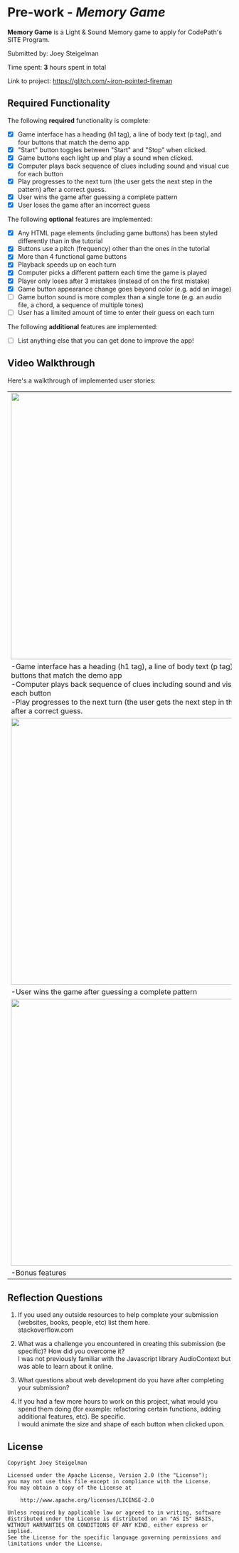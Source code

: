 # Pre-work - *Memory Game*

**Memory Game** is a Light & Sound Memory game to apply for CodePath's SITE Program. 

Submitted by: Joey Steigelman

Time spent: **3** hours spent in total

Link to project: https://glitch.com/~iron-pointed-fireman

## Required Functionality

The following **required** functionality is complete:

* [X] Game interface has a heading (h1 tag), a line of body text (p tag), and four buttons that match the demo app
* [X] "Start" button toggles between "Start" and "Stop" when clicked. 
* [X] Game buttons each light up and play a sound when clicked. 
* [X] Computer plays back sequence of clues including sound and visual cue for each button
* [X] Play progresses to the next turn (the user gets the next step in the pattern) after a correct guess. 
* [X] User wins the game after guessing a complete pattern
* [X] User loses the game after an incorrect guess

The following **optional** features are implemented:

* [X] Any HTML page elements (including game buttons) has been styled differently than in the tutorial
* [X] Buttons use a pitch (frequency) other than the ones in the tutorial
* [X] More than 4 functional game buttons
* [X] Playback speeds up on each turn
* [X] Computer picks a different pattern each time the game is played
* [X] Player only loses after 3 mistakes (instead of on the first mistake)
* [X] Game button appearance change goes beyond color (e.g. add an image)
* [ ] Game button sound is more complex than a single tone (e.g. an audio file, a chord, a sequence of multiple tones)
* [ ] User has a limited amount of time to enter their guess on each turn

The following **additional** features are implemented:

- [ ] List anything else that you can get done to improve the app!

## Video Walkthrough

Here's a walkthrough of implemented user stories:

<table>
  <tr>
    <td><img src="http://g.recordit.co/dcixU9QfMr.gif" width=600></td>
    <td><img src="http://g.recordit.co/jbVu2xxRT7.gif" width=600></td>
  </tr>
    <tr>
    <td width=600>-Game interface has a heading (h1 tag), a line of body text (p tag), and four buttons that match the demo app<br>-Computer plays back sequence of clues including sound and visual cue for each button<br>-Play progresses to the next turn (the user gets the next step in the pattern) after a correct guess.</td>
    <td width=600>-"Start" button toggles between "Start" and "Stop" when clicked.<br>-Game buttons each light up and play a sound when clicked. </td>
  </tr>
  <tr>
    <td><img src="https://i.imgur.com/BCkdk14.gif" width=600></td> 
    <td><img src="http://g.recordit.co/jbVu2xxRT7.gif" width=600></td>
  </tr>
  <tr>
    <td width=600>-User wins the game after guessing a complete pattern</td>
    <td width=600>-User loses the game after an incorrect guess</td>
  </tr>
  <tr>
    <td><img src="https://i.imgur.com/0WoBpKH.gif" width=600></td>
  </tr>
  <tr>
    <td width=600>-Bonus features</td>
  </tr>
</table>



## Reflection Questions
1. If you used any outside resources to help complete your submission (websites, books, people, etc) list them here. <br>
stackoverflow.com

2. What was a challenge you encountered in creating this submission (be specific)? How did you overcome it? <br>
I was not previously familiar with the Javascript library AudioContext but was able to learn about it online.

3. What questions about web development do you have after completing your submission?

4. If you had a few more hours to work on this project, what would you spend them doing (for example: refactoring certain functions, adding additional features, etc). Be specific. <br>
I would animate the size and shape of each button when clicked upon.



## License

    Copyright Joey Steigelman

    Licensed under the Apache License, Version 2.0 (the "License");
    you may not use this file except in compliance with the License.
    You may obtain a copy of the License at

        http://www.apache.org/licenses/LICENSE-2.0

    Unless required by applicable law or agreed to in writing, software
    distributed under the License is distributed on an "AS IS" BASIS,
    WITHOUT WARRANTIES OR CONDITIONS OF ANY KIND, either express or implied.
    See the License for the specific language governing permissions and
    limitations under the License.

